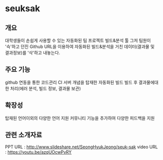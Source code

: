 # seuksak


## 개요

대학생들이 손쉽게 사용할 수 있는 자동화된 팀 프로젝트 빌드&분석 툴
그저 팀원이 '슥'하고 던진 Github URL을 이용하여 자동화된 빌드&분석을 거친 데이터(결과물 및 결과정보)를 '삭'하고 내놓는다.

## 주요 기능

github 연동을 통한 코드관리
CI 서버 개념을 탑재한 자동화된 빌드
빌드 후 결과물에대한 처리(에러 분석, 빌드 정보, 결과물 보관)

## 확장성

탑재된 언어이외의 다양한 언어 지원
커뮤니티 기능을 추가하여 다양한 피드백을 지원

## 관련 소개자료

PPT URL : http://www.slideshare.net/SeongHyukJeong/seuk-sak
video URL : https://youtu.be/azqUOcwPvRY

